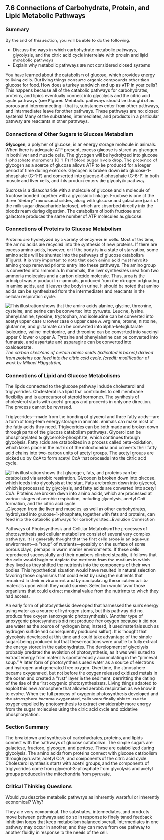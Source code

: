 ##  7.6 Connections of Carbohydrate, Protein, and Lipid Metabolic Pathways 

### Summary

By the end of this section, you will be able to do the following: 

  - Discuss the ways in which carbohydrate metabolic pathways, glycolysis, and the citric acid cycle interrelate with protein and lipid metabolic pathways
  - Explain why metabolic pathways are not considered closed systems

You have learned about the catabolism of glucose, which provides energy to living cells. But living things consume organic compounds other than glucose for food. How does a turkey sandwich end up as ATP in your cells? This happens because all of the catabolic pathways for carbohydrates, proteins, and lipids eventually connect into glycolysis and the citric acid cycle pathways (see Figure). Metabolic pathways should be thought of as porous and interconnecting—that is, substances enter from other pathways, and intermediates leave for other pathways. These pathways are not closed systems! Many of the substrates, intermediates, and products in a particular pathway are reactants in other pathways.

### Connections of Other Sugars to Glucose Metabolism

**Glycogen**, a polymer of glucose, is an energy storage molecule in animals. When there is adequate ATP present, excess glucose is stored as glycogen in both liver and muscle cells. The glycogen will be hydrolyzed into glucose 1-phosphate monomers (G-1-P) if blood sugar levels drop. The presence of glycogen as a source of glucose allows ATP to be produced for a longer period of time during exercise. Glycogen is broken down into glucose-1-phosphate (G-1-P) and converted into glucose-6-phosphate (G-6-P) in both muscle and liver cells, and this product enters the glycolytic pathway.

Sucrose is a disaccharide with a molecule of glucose and a molecule of fructose bonded together with a glycosidic linkage. Fructose is one of the three “dietary” monosaccharides, along with glucose and galactose (part of the milk sugar dissacharide lactose), which are absorbed directly into the bloodstream during digestion. The catabolism of both fructose and galactose produces the same number of ATP molecules as glucose.

### Connections of Proteins to Glucose Metabolism

Proteins are hydrolyzed by a variety of enzymes in cells. Most of the time, the amino acids are recycled into the synthesis of new proteins. If there are excess amino acids, however, or if the body is in a state of starvation, some amino acids will be shunted into the pathways of glucose catabolism (Figure). It is very important to note that each amino acid must have its amino group removed prior to entry into these pathways. The amino group is converted into ammonia. In mammals, the liver synthesizes urea from two ammonia molecules and a carbon dioxide molecule. Thus, urea is the principal waste product in mammals, produced from the nitrogen originating in amino acids, and it leaves the body in urine. It should be noted that amino acids can be synthesized from the intermediates and reactants in the cellular respiration cycle.

![This illustration shows that the amino acids alanine, glycine, threonine, cysteine, and serine can be converted into pyruvate. Leucine, lysine, phenylalanine, tyrosine, tryptophan, and isoleucine can be converted into acetyl upper case C lower case o upper case A. Arginine, proline, histidine, glutamine, and glutamate can be converted into alpha-ketoglutarate. Isoleucine, valine, methionine, and threonine can be converted into succinyl upper C lower o upper A. Tyrosine and phenylalanine can be converted into fumarate, and aspartate and asparagine can be converted into oxaloacetate.][1] _The carbon skeletons of certain amino acids (indicated in boxes) derived from proteins can feed into the citric acid cycle. (credit: modification of work by Mikael Häggström)_

### Connections of Lipid and Glucose Metabolisms

The lipids connected to the glucose pathway include cholesterol and triglycerides. Cholesterol is a lipid that contributes to cell membrane flexibility and is a precursor of steroid hormones. The synthesis of cholesterol starts with acetyl groups and proceeds in only one direction. The process cannot be reversed.

Triglycerides—made from the bonding of glycerol and three fatty acids—are a form of long-term energy storage in animals. Animals can make most of the fatty acids they need. Triglycerides can be both made and broken down through parts of the glucose catabolism pathways. Glycerol can be phosphorylated to glycerol-3-phosphate, which continues through glycolysis. Fatty acids are catabolized in a process called beta-oxidation, which takes place in the matrix of the mitochondria and converts their fatty acid chains into two-carbon units of acetyl groups. The acetyl groups are picked up by CoA to form acetyl CoA that proceeds into the citric acid cycle.

![This illustration shows that glycogen, fats, and proteins can be catabolized via aerobic respiration. Glycogen is broken down into glucose, which feeds into glycolysis at the start. Fats are broken down into glycerol, which is processed by glycolysis, and fatty acids are converted into acetyl CoA. Proteins are broken down into amino acids, which are processed at various stages of aerobic respiration, including glycolysis, acetyl CoA formation, and the citric acid cycle.][2] _Glycogen from the liver and muscles, as well as other carbohydrates, hydrolyzed into glucose-1-phosphate, together with fats and proteins, can feed into the catabolic pathways for carbohydrates._Evolution Connection

Pathways of Photosynthesis and Cellular MetabolismThe processes of photosynthesis and cellular metabolism consist of several very complex pathways. It is generally thought that the first cells arose in an aqueous environment—a “soup” of nutrients—possibly on the surface of some porous clays, perhaps in warm marine environments. If these cells reproduced successfully and their numbers climbed steadily, it follows that the cells would begin to deplete the nutrients from the medium in which they lived as they shifted the nutrients into the components of their own bodies. This hypothetical situation would have resulted in natural selection favoring those organisms that could exist by using the nutrients that remained in their environment and by manipulating these nutrients into materials upon which they could survive. Selection would favor those organisms that could extract maximal value from the nutrients to which they had access.

An early form of photosynthesis developed that harnessed the sun’s energy using water as a source of hydrogen atoms, but this pathway did not produce free oxygen (anoxygenic photosynthesis). (Another type of anoxygenic photosynthesis did not produce free oxygen because it did not use water as the source of hydrogen ions; instead, it used materials such as hydrogen sulfide and consequently produced sulfur). It is thought that glycolysis developed at this time and could take advantage of the simple sugars being produced but that these reactions were unable to fully extract the energy stored in the carbohydrates. The development of glycolysis probably predated the evolution of photosynthesis, as it was well suited to extract energy from materials spontaneously accumulating in the “primeval soup.” A later form of photosynthesis used water as a source of electrons and hydrogen and generated free oxygen. Over time, the atmosphere became oxygenated, but not before the oxygen released oxidized metals in the ocean and created a “rust” layer in the sediment, permitting the dating of the rise of the first oxygenic photosynthesizers. Living things adapted to exploit this new atmosphere that allowed aerobic respiration as we know it to evolve. When the full process of oxygenic photosynthesis developed and the atmosphere became oxygenated, cells were finally able to use the oxygen expelled by photosynthesis to extract considerably more energy from the sugar molecules using the citric acid cycle and oxidative phosphorylation.

### Section Summary

The breakdown and synthesis of carbohydrates, proteins, and lipids connect with the pathways of glucose catabolism. The simple sugars are galactose, fructose, glycogen, and pentose. These are catabolized during glycolysis. The amino acids from proteins connect with glucose catabolism through pyruvate, acetyl CoA, and components of the citric acid cycle. Cholesterol synthesis starts with acetyl groups, and the components of triglycerides come from glycerol-3-phosphate from glycolysis and acetyl groups produced in the mitochondria from pyruvate.

### Critical Thinking Questions

Would you describe metabolic pathways as inherently wasteful or inherently economical? Why?

They are very economical. The substrates, intermediates, and products move between pathways and do so in response to finely tuned feedback inhibition loops that keep metabolism balanced overall. Intermediates in one pathway may occur in another, and they can move from one pathway to another fluidly in response to the needs of the cell.

   [1]: https://cnx.org/resources/6d3a5fc4a187c97b57409420c8324633641d4798/Figure_07_06_01.png
   [2]: https://cnx.org/resources/41c3e0fcd6855dc11c031a4ff6bde5cff80f254e/Figure_07_06_02.png

